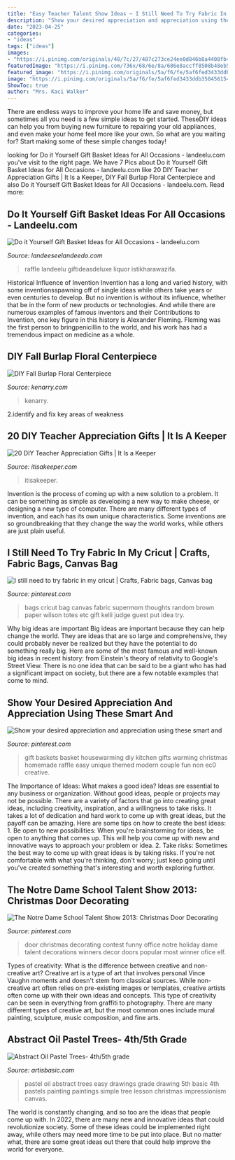 ```yaml
---
title: "Easy Teacher Talent Show Ideas ~ I Still Need To Try Fabric In My Cricut"
description: "Show your desired appreciation and appreciation using these smart and"
date: "2023-04-25"
categories:
- "ideas"
tags: ["ideas"]
images:
- "https://i.pinimg.com/originals/48/7c/27/487c273ce24ee0d846b8a4408fb4fc20.jpg"
featuredImage: "https://i.pinimg.com/736x/68/6e/8a/686e8accff8508b48eb52df8b1aff71f--christmas-door-decorating-contest-most-popular.jpg"
featured_image: "https://i.pinimg.com/originals/5a/f6/fe/5af6fed3433ddb3504561544c4354bea.jpg"
image: "https://i.pinimg.com/originals/5a/f6/fe/5af6fed3433ddb3504561544c4354bea.jpg"
ShowToc: true
author: "Mrs. Kaci Walker"
---
```



There are endless ways to improve your home life and save money, but sometimes all you need is a few simple ideas to get started. TheseDIY ideas can help you from buying new furniture to repairing your old appliances, and even make your home feel more like your own. So what are you waiting for? Start making some of these simple changes today!

	

		
looking for Do it Yourself Gift Basket Ideas for All Occasions - landeelu.com you've visit to the right page. We have 7 Pics about Do it Yourself Gift Basket Ideas for All Occasions - landeelu.com like 20 DIY Teacher Appreciation Gifts | It Is a Keeper, DIY Fall Burlap Floral Centerpiece and also Do it Yourself Gift Basket Ideas for All Occasions - landeelu.com. Read more:
		
    
## Do It Yourself Gift Basket Ideas For All Occasions - Landeelu.com

<img loading=lazy src="https://www.landeeseelandeedo.com/wp-content/uploads/2016/06/Do-It-Yourself-Gift-Baskets.jpg" onerror="this.onerror=null;this.src='https://tse1.mm.bing.net/th?id=OIP.zyX4VtHTnQkLp5znSZqhIwHaPS&amp;pid=15.1';" alt="Do it Yourself Gift Basket Ideas for All Occasions - landeelu.com">

_Source: landeeseelandeedo.com_

>raffle landeelu giftideasdeluxe liquor istikharawazifa. 

	

Historical Influence of Invention
Invention has a long and varied history, with some inventionsspawning off of single ideas while others take years or even centuries to develop. But no invention is without its influence, whether that be in the form of new products or technologies. And while there are numerous examples of famous inventors and their Contributions to Invention, one key figure in this history is Alexander Fleming. Fleming was the first person to bringpenicillin to the world, and his work has had a tremendous impact on medicine as a whole.

    
## DIY Fall Burlap Floral Centerpiece

<img loading=lazy src="https://www.kenarry.com/wp-content/uploads/2015/10/DIYFallBurlapFloralCenterpiece-01-736x736.jpg" onerror="this.onerror=null;this.src='https://tse4.mm.bing.net/th?id=OIP.BzLq4Y1jYzEvkmT_TIyMUgHaHa&amp;pid=15.1';" alt="DIY Fall Burlap Floral Centerpiece">

_Source: kenarry.com_

>kenarry. 

	

2.identify and fix key areas of weakness 

    
## 20 DIY Teacher Appreciation Gifts | It Is A Keeper

<img loading=lazy src="https://www.itisakeeper.com/wp-content/uploads/2016/05/More-than-20-DIY-Teacher-Appreciation-Gift-Ideas-H.jpg" onerror="this.onerror=null;this.src='https://tse1.mm.bing.net/th?id=OIP.tytgBCm3qS3zqFVVaYnkhQHaMW&amp;pid=15.1';" alt="20 DIY Teacher Appreciation Gifts | It Is a Keeper">

_Source: itisakeeper.com_

>itisakeeper. 

	

Invention is the process of coming up with a new solution to a problem. It can be something as simple as developing a new way to make cheese, or designing a new type of computer. There are many different types of invention, and each has its own unique characteristics. Some inventions are so groundbreaking that they change the way the world works, while others are just plain useful.

    
## I Still Need To Try Fabric In My Cricut | Crafts, Fabric Bags, Canvas Bag

<img loading=lazy src="https://i.pinimg.com/originals/5a/f6/fe/5af6fed3433ddb3504561544c4354bea.jpg" onerror="this.onerror=null;this.src='https://tse4.mm.bing.net/th?id=OIP.fAZIK3bupgKX-9TjkmL09gHaLI&amp;pid=15.1';" alt="I still need to try fabric in my cricut | Crafts, Fabric bags, Canvas bag">

_Source: pinterest.com_

>bags cricut bag canvas fabric supermom thoughts random brown paper wilson totes etc gift kelli judge guest put idea try. 

	

Why big ideas are important
Big ideas are important because they can help change the world. They are ideas that are so large and comprehensive, they could probably never be realized but they have the potential to do something really big. Here are some of the most famous and well-known big ideas in recent history: from Einstein's theory of relativity to Google's Street View. There is no one idea that can be said to be a giant who has had a significant impact on society, but there are a few notable examples that come to mind.

    
## Show Your Desired Appreciation And Appreciation Using These Smart And

<img loading=lazy src="https://i.pinimg.com/originals/48/7c/27/487c273ce24ee0d846b8a4408fb4fc20.jpg" onerror="this.onerror=null;this.src='https://tse1.mm.bing.net/th?id=OIP.yS8FE27bNaewuBeNqRUi5QHaJ4&amp;pid=15.1';" alt="Show your desired appreciation and appreciation using these smart and">

_Source: pinterest.com_

>gift baskets basket housewarming diy kitchen gifts warming christmas homemade raffle easy unique themed modern couple fun non ec0 creative. 

	

The Importance of Ideas: What makes a good idea?
Ideas are essential to any business or organization. Without good ideas, people or projects may not be possible. There are a variety of factors that go into creating great ideas, including creativity, inspiration, and a willingness to take risks. It takes a lot of dedication and hard work to come up with great ideas, but the payoff can be amazing. Here are some tips on how to create the best ideas: 1. Be open to new possibilities: When you're brainstorming for ideas, be open to anything that comes up. This will help you come up with new and innovative ways to approach your problem or idea. 2. Take risks: Sometimes the best way to come up with great ideas is by taking risks. If you're not comfortable with what you're thinking, don't worry; just keep going until you've created something that's interesting and worth exploring further. 
    
## The Notre Dame School Talent Show 2013: Christmas Door Decorating

<img loading=lazy src="https://i.pinimg.com/736x/68/6e/8a/686e8accff8508b48eb52df8b1aff71f--christmas-door-decorating-contest-most-popular.jpg" onerror="this.onerror=null;this.src='https://tse2.mm.bing.net/th?id=OIP.3APIukDsu0mamBL3HOsoWAHaJ3&amp;pid=15.1';" alt="The Notre Dame School Talent Show 2013: Christmas Door Decorating">

_Source: pinterest.com_

>door christmas decorating contest funny office notre holiday dame talent decorations winners decor doors popular most winner ofice elf. 

	

Types of creativity: What is the difference between creative and non-creative art?
Creative art is a type of art that involves personal Vince Vaughn moments and doesn't stem from classical sources. While non-creative art often relies on pre-existing images or templates, creative artists often come up with their own ideas and concepts. This type of creativity can be seen in everything from graffiti to photography. There are many different types of creative art, but the most common ones include mural painting, sculpture, music composition, and fine arts.

    
## Abstract Oil Pastel Trees- 4th/5th Grade

<img loading=lazy src="http://www.artisbasic.com/wp-content/uploads/2012/11/2012-10-1622-52-40.jpg" onerror="this.onerror=null;this.src='https://tse1.mm.bing.net/th?id=OIP.ACbJj1pdSRECoIZdYF9YRQHaLR&amp;pid=15.1';" alt="Abstract Oil Pastel Trees- 4th/5th grade">

_Source: artisbasic.com_

>pastel oil abstract trees easy drawings grade drawing 5th basic 4th pastels painting paintings simple tree lesson christmas impressionism canvas. 

	

The world is constantly changing, and so too are the ideas that people come up with. In 2022, there are many new and innovative ideas that could revolutionize society. Some of these ideas could be implemented right away, while others may need more time to be put into place. But no matter what, there are some great ideas out there that could help improve the world for everyone.

